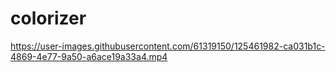 # colorizer

https://user-images.githubusercontent.com/61319150/125461982-ca031b1c-4869-4e77-9a50-a6ace19a33a4.mp4
